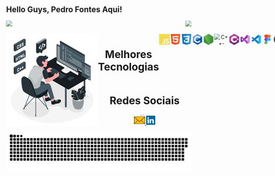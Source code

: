 ## Hello Guys, Pedro Fontes Aqui!

<div>
  <img  height="180em" src="https://github-readme-stats.vercel.app/api?username=PedroHTFSilva&show_icons=true&theme=react&include_all_commits=true&count_private=true"/>
  <img align="right" height="180em" src="https://github-readme-stats.vercel.app/api/top-langs/?username=PedroHTFSilva&layout=compact&langs_count=16&theme=react"/>
</div>

<br>

<div align="center">
<img align="left" height="250" alt="coding-time" src="https://github.com/PedroHTFSilva/PedroHTFSilva/blob/main/PerfilGif.gif">
</div>

<div  align="center"> 
  <div style="display: flex; justify-content: space-between;"> <br>
    <h1 align="center">Melhores Tecnologias</h1>
    <img align="center" height="30" width="40" alt="js-icon"  src="https://raw.githubusercontent.com/devicons/devicon/master/icons/javascript/javascript-plain.svg">
        <img align="center" height="30" width="40" alt="html-icon" src="https://raw.githubusercontent.com/devicons/devicon/master/icons/html5/html5-original.svg">
    <img align="center" height="30" width="40" alt="css-icon" src="https://raw.githubusercontent.com/devicons/devicon/master/icons/css3/css3-original.svg">
    <img align="center" height="30" width="40" alt="c-icon" src="https://raw.githubusercontent.com/devicons/devicon/master/icons/c/c-original.svg">
    <img align="center" height="30" width="40" alt="nodejs-icon" src="https://raw.githubusercontent.com/devicons/devicon/master/icons/nodejs/nodejs-original.svg">
    <img align="center" height="30" width="40" alt="C++-icon" src="https://raw.githubusercontent.com/jmnote/z-icons/master/svg/cpp.svg">
    <img align="center" height="30" width="40" alt="C-sharp-icon" src="https://github.com/PedroHTFSilva/PedroHTFSilva/blob/main/c-sharp.svg">
    <img align="center" height="30" width="40" alt="Visual-Studio" src="https://github.com/PedroHTFSilva/PedroHTFSilva/blob/main/visualestudio.svg">
    <img align="center" height="30" width="40" alt="Visual-Studio-code" src="https://github.com/PedroHTFSilva/PedroHTFSilva/blob/main/VisualStudioCode.svg">
    <img align="center" height="30" width="40" alt="Figma" src="https://github.com/PedroHTFSilva/PedroHTFSilva/blob/main/figma.svg">
    <img align="center" height="30" width="40" alt="git-hub" src="https://github.com/PedroHTFSilva/PedroHTFSilva/blob/main/github.svg">
    <img align="center" height="30" width="40" alt="python" src="https://github.com/PedroHTFSilva/PedroHTFSilva/blob/main/python.svg">
    <img align="center" height="30" width="40" alt="git" src="git.svg">
    
  </div>
    
  
  <h1 align="center">Redes Sociais</h1>
    <a href = "mailto: phfontessilva@hotmail.com">
      <img width="30" src="https://github.com/PedroHTFSilva/PedroHTFSilva/blob/main/email.svg">
    </a>
    <a href = "https://www.linkedin.com/in/pedro-henrique-fontes/">
      <img width="25" src="https://github.com/PedroHTFSilva/PedroHTFSilva/blob/main/linkedin.svg">
    </a>
   </div>
  
![Snake animation](https://github.com/PedroHTFSilva/PedroHTFSilva/blob/main/github-contribution-grid-snake.svg)
